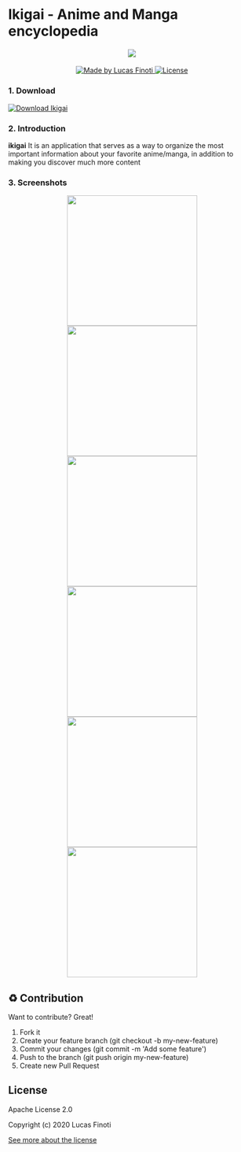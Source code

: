
# Ikigai - Anime and Manga encyclopedia
  
  
<h4 align="center">
  <img src="https://wallup.net/wp-content/uploads/2016/01/98590-minimalism-Nippon-origami-digital_art-waves-Japan-birds-Nihon.jpg"/>
  <br />
</h4>

<p align="center">
  <a href="https://lucasfinoti.netlify.app">
    <img alt="Made by Lucas Finoti" src="https://img.shields.io/badge/made%20by-LucasFinoti-red"/>
  </a>
  <a href="https://github.com/FinotiLucas/Ikigai/blob/master/LICENSE">
    <img alt="License" src="https://img.shields.io/badge/license-Apache 2.0-red"/>
  </a>
</p>


### 1. Download

<a href="https://github.com/FinotiLucas/Ikigai/releases">
  <img alt="Download Ikigai" src="https://img.shields.io/github/downloads-pre/finotilucas/Ikigai/latest/total?color=blue&label=Ikigai%20%28Stable%29&github"/>
</a>

</p>

### 2. Introduction

<b>ikigai</b> It is an application that serves as a way to organize the most important information about your favorite anime/manga, in addition to making you discover much more content


### 3. Screenshots

<p align="center">
  <img src="./assets/screenshots/1.png" width="265" />

  <img src="./assets/screenshots/2.png" width="265" />

  <img src="./assets/screenshots/3.png" width="265" />

  <img src="./assets/screenshots/4.png" width="265" />

  <img src="./assets/screenshots/5.png" width="265" />

  <img src="./assets/screenshots/6.png" width="265" />
</p>

## :recycle:  Contribution

Want to contribute? Great!

1. Fork it
2. Create your feature branch (git checkout -b my-new-feature)
3. Commit your changes (git commit -m 'Add some feature')
4. Push to the branch (git push origin my-new-feature)
5. Create new Pull Request


## License

Apache License 2.0

Copyright (c) 2020 Lucas Finoti

[See more about the license][LICENSE]

[LICENSE]: <https://github.com/FinotiLucas/All-Nihon/blob/master/LICENSE>
